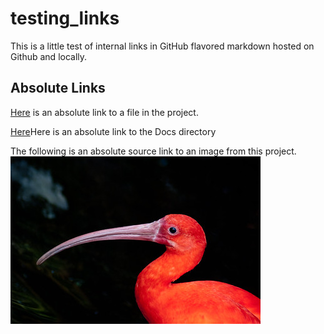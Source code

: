 # testing_links

This is a little test of internal links in GitHub flavored markdown hosted on Github and locally.

## Absolute Links

[Here](https://github.com/jcraitz/testing_links/blob/main/Docs/test.md) is an absolute link to a file in the project.

[Here](https://github.com/jcraitz/testing_links/tree/main/Docs)Here is an absolute link to the Docs directory

The following is an absolute source link to an image from this project.
<img src="https://github.com/jcraitz/testing_links/blob/main/Images/scarlet_ibis.jpg" data-canonical-  
src="https://github.com/jcraitz/testing_links/blob/main/Images/scarlet_ibis.jpg" width="400" height="268" />